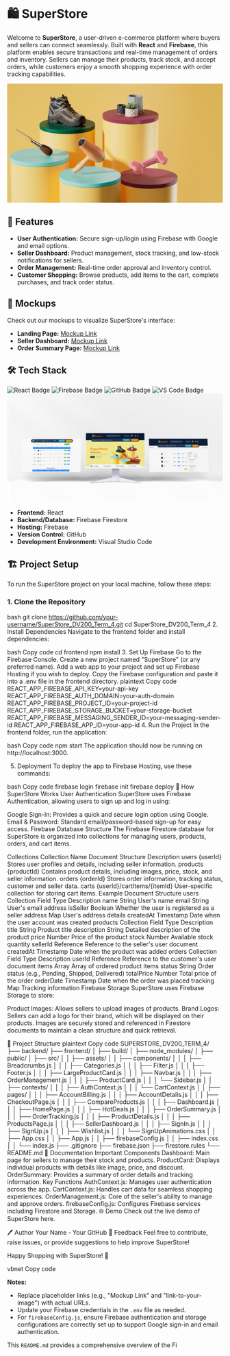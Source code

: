 # 🛍️ SuperStore

Welcome to **SuperStore**, a user-driven e-commerce platform where buyers and sellers can connect seamlessly. Built with **React** and **Firebase**, this platform enables secure transactions and real-time management of orders and inventory. Sellers can manage their products, track stock, and accept orders, while customers enjoy a smooth shopping experience with order tracking capabilities.

![SuperStore Banner](./frontend/src/assets/Background.png)

## 🚀 Features

- **User Authentication:** Secure sign-up/login using Firebase with Google and email options.
- **Seller Dashboard:** Product management, stock tracking, and low-stock notifications for sellers.
- **Order Management:** Real-time order approval and inventory control.
- **Customer Shopping:** Browse products, add items to the cart, complete purchases, and track order status.

## 📸 Mockups

Check out our mockups to visualize SuperStore's interface:

- **Landing Page:** [Mockup Link](/frontend/src/assets/ScreenShot1.png)
- **Seller Dashboard:** [Mockup Link](/frontend/src/assets/ScreenShot2.png)
- **Order Summary Page:** [Mockup Link](/frontend/src/assets/ScreenShot3.png)

## 🛠️ Tech Stack

![React Badge](https://img.shields.io/badge/React-20232A?style=for-the-badge&logo=react&logoColor=61DAFB)
![Firebase Badge](https://img.shields.io/badge/Firebase-FFCA28?style=for-the-badge&logo=firebase&logoColor=white)
![GitHub Badge](https://img.shields.io/badge/GitHub-181717?style=for-the-badge&logo=github&logoColor=white)
![VS Code Badge](https://img.shields.io/badge/VS%20Code-007ACC?style=for-the-badge&logo=visual-studio-code&logoColor=white)
![SuperStore Banner](./frontend/src/assets/192.png)

- **Frontend:** React
- **Backend/Database:** Firebase Firestore
- **Hosting:** Firebase
- **Version Control:** GitHub
- **Development Environment:** Visual Studio Code

## 🏗️ Project Setup

To run the SuperStore project on your local machine, follow these steps:

### 1. Clone the Repository

bash
git clone https://github.com/your-username/SuperStore_DV200_Term_4.git
cd SuperStore_DV200_Term_4
2. Install Dependencies
Navigate to the frontend folder and install dependencies:

bash
Copy code
cd frontend
npm install
3. Set Up Firebase
Go to the Firebase Console.
Create a new project named "SuperStore" (or any preferred name).
Add a web app to your project and set up Firebase Hosting if you wish to deploy.
Copy the Firebase configuration and paste it into a .env file in the frontend directory.
plaintext
Copy code
REACT_APP_FIREBASE_API_KEY=your-api-key
REACT_APP_FIREBASE_AUTH_DOMAIN=your-auth-domain
REACT_APP_FIREBASE_PROJECT_ID=your-project-id
REACT_APP_FIREBASE_STORAGE_BUCKET=your-storage-bucket
REACT_APP_FIREBASE_MESSAGING_SENDER_ID=your-messaging-sender-id
REACT_APP_FIREBASE_APP_ID=your-app-id
4. Run the Project
In the frontend folder, run the application:

bash
Copy code
npm start
The application should now be running on http://localhost:3000.

5. Deployment
To deploy the app to Firebase Hosting, use these commands:

bash
Copy code
firebase login
firebase init
firebase deploy
🔄 How SuperStore Works
User Authentication
SuperStore uses Firebase Authentication, allowing users to sign up and log in using:

Google Sign-In: Provides a quick and secure login option using Google.
Email & Password: Standard email/password-based sign-up for easy access.
Firebase Database Structure
The Firebase Firestore database for SuperStore is organized into collections for managing users, products, orders, and cart items.

Collections
Collection Name	Document Structure	Description
users	{userId}	Stores user profiles and details, including seller information.
products	{productId}	Contains product details, including images, price, stock, and seller information.
orders	{orderId}	Stores order information, tracking status, customer and seller data.
carts	{userId}/cartItems/{itemId}	User-specific collection for storing cart items.
Example Document Structure
users Collection
Field	Type	Description
name	String	User's name
email	String	User's email address
isSeller	Boolean	Whether the user is registered as a seller
address	Map	User's address details
createdAt	Timestamp	Date when the user account was created
products Collection
Field	Type	Description
title	String	Product title
description	String	Detailed description of the product
price	Number	Price of the product
stock	Number	Available stock quantity
sellerId	Reference	Reference to the seller's user document
createdAt	Timestamp	Date when the product was added
orders Collection
Field	Type	Description
userId	Reference	Reference to the customer's user document
items	Array	Array of ordered product items
status	String	Order status (e.g., Pending, Shipped, Delivered)
totalPrice	Number	Total price of the order
orderDate	Timestamp	Date when the order was placed
tracking	Map	Tracking information
Firebase Storage
SuperStore uses Firebase Storage to store:

Product Images: Allows sellers to upload images of products.
Brand Logos: Sellers can add a logo for their brand, which will be displayed on their products.
Images are securely stored and referenced in Firestore documents to maintain a clean structure and quick retrieval.

📂 Project Structure
plaintext
Copy code
SUPERSTORE_DV200_TERM_4/
├── backend/
├── frontend/
│   ├── build/
│   ├── node_modules/
│   ├── public/
│   ├── src/
│   │   ├── assets/
│   │   ├── components/
│   │   │   ├── Breadcrumbs.js
│   │   │   ├── Categories.js
│   │   │   ├── Filter.js
│   │   │   ├── Footer.js
│   │   │   ├── LargeProductCard.js
│   │   │   ├── Navbar.js
│   │   │   ├── OrderManagement.js
│   │   │   ├── ProductCard.js
│   │   │   └── Sidebar.js
│   │   ├── contexts/
│   │   │   ├── AuthContext.js
│   │   │   └── CartContext.js
│   │   ├── pages/
│   │   │   ├── AccountBilling.js
│   │   │   ├── AccountDetails.js
│   │   │   ├── CheckoutPage.js
│   │   │   ├── CompareProducts.js
│   │   │   ├── Dashboard.js
│   │   │   ├── HomePage.js
│   │   │   ├── HotDeals.js
│   │   │   ├── OrderSummary.js
│   │   │   ├── OrderTracking.js
│   │   │   ├── ProductDetails.js
│   │   │   ├── ProductsPage.js
│   │   │   ├── SellerDashboard.js
│   │   │   ├── SignIn.js
│   │   │   ├── SignUp.js
│   │   │   ├── Wishlist.js
│   │   │   └── SignUpAnimations.css
│   │   ├── App.css
│   │   ├── App.js
│   │   ├── firebaseConfig.js
│   │   ├── index.css
│   │   └── index.js
├── .gitignore
├── firebase.json
├── firestore.rules
└── README.md
📖 Documentation
Important Components
Dashboard: Main page for sellers to manage their stock and products.
ProductCard: Displays individual products with details like image, price, and discount.
OrderSummary: Provides a summary of order details and tracking information.
Key Functions
AuthContext.js: Manages user authentication across the app.
CartContext.js: Handles cart data for seamless shopping experiences.
OrderManagement.js: Core of the seller's ability to manage and approve orders.
firebaseConfig.js: Configures Firebase services including Firestore and Storage.
🌐 Demo
Check out the live demo of SuperStore here.

🖊️ Author
Your Name - Your GitHub
💬 Feedback
Feel free to contribute, raise issues, or provide suggestions to help improve SuperStore!

Happy Shopping with SuperStore! 🎉

vbnet
Copy code

**Notes:**

- Replace placeholder links (e.g., "Mockup Link" and "link-to-your-image") with actual URLs.
- Update your Firebase credentials in the `.env` file as needed.
- For `firebaseConfig.js`, ensure Firebase authentication and storage configurations are correctly set up to support Google sign-in and email authentication.

This `README.md` provides a comprehensive overview of the Fi
